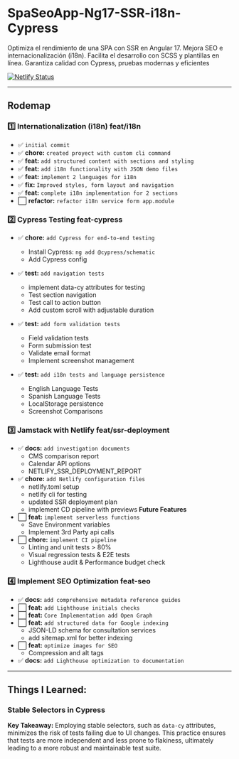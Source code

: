 # SpaSeoApp-Ng17-SSR-i18n-Cypress

Optimiza el rendimiento de una SPA con SSR en Angular 17. Mejora SEO e internacionalización (i18n). Facilita el desarrollo con SCSS y plantillas en línea. Garantiza calidad con Cypress, pruebas modernas y eficientes

[![Netlify Status](https://api.netlify.com/api/v1/badges/b103db3a-b672-4475-9710-9a81e982c79d/deploy-status)](https://app.netlify.com/sites/spa-seo-ssr/deploys)

---

## Rodemap

### 1️⃣ Internationalization (i18n) feat/i18n

- ✅ `initial commit`
- ✅ **chore:** `created proyect with custom cli command`
- ✅ **feat:** `add structured content with sections and styling`
- ✅ **feat:** `add i18n functionality with JSON demo files`
- ✅ **feat:** `implement 2 languages for i18n`
- ✅ **fix:** `Improved styles, form layout and navigation`
- ✅ **feat:** `complete i18n implementation for 2 sections`
- ⬜️ **refactor:** `refactor i18n service form app.module`

### 2️⃣ Cypress Testing feat-cypress

- ✅ **chore:** `add Cypress for end-to-end testing`
  - Install Cypress: `ng add @cypress/schematic`
  - Add Cypress config
- ✅ **test:** `add navigation tests`

  - implement data-cy attributes for testing
  - Test section navigation
  - Test call to action button
  - Add custom scroll with adjustable duration

- ✅ **test:** `add form validation tests`

  - Field validation tests
  - Form submission test
  - Validate email format
  - Implement screenshot management

- ✅ **test:** `add i18n tests and language persistence`
  - English Language Tests
  - Spanish Language Tests
  - LocalStorage persistence
  - Screenshot Comparisons

### 3️⃣ Jamstack with Netlify feat/ssr-deployment

- ✅ **docs:** `add investigation documents`
  - CMS comparison report
  - Calendar API options
  - NETLIFY_SSR_DEPLOYMENT_REPORT
- ✅ **chore:** `add Netlify configuration files`
  - netlify.toml setup
  - netlify cli for testing
  - updated SSR deployment plan
  - implement CD pipeline with previews
**Future Features** 
- ⬜️ **feat:** `implement serverless functions`
  - Save Environment variables
  - Implement 3rd Party api calls
- ⬜️ **chore:** `implement CI pipeline`
  - Linting and unit tests > 80%
  - Visual regression tests & E2E tests
  - Lighthouse audit & Performance budget check

### 4️⃣ Implement SEO Optimization feat-seo
- ✅ **docs:** `add comprehensive metadata reference guides`
- ⬜️ **feat:** `add Lighthouse initials checks`
- ⬜️ **feat:** `Core Implementation add Open Graph`
- ⬜️ **feat:** `add structured data for Google indexing`
  - JSON-LD schema for consultation services
  - add sitemap.xml for better indexing
- ⬜️ **feat:** `optimize images for SEO`
  - Compression and alt tags
- ✅ **docs:** `add Lighthouse optimization to documentation`

<!-- 
Implement SEO Optimization feat/seo
- ✅ `feat: implement SSR for improved SEO performance`
- ✅ `feat: add structured data for Google indexing`
- ✅ `feat: add Open Graph and Twitter meta tags`

#### SEO Metadata
- ⬜️ **feat:** `basic metadata implementation`
  ```typescript
  // Example: Setting basic metadata in Angular
  this.meta.addTags([
    { name: 'description', content: 'Professional spa services' },
    { name: 'viewport', content: 'width=device-width, initial-scale=1' }
  ]);
  ```
- ⬜️ **feat:** `add social media meta tags`
  ```typescript
  // Planned Open Graph/Twitter implementation
  this.meta.addTags([
    { property: 'og:title', content: 'Spa Services' },
    { property: 'og:description', content: 'Book professional spa treatments' },
    { name: 'twitter:card', content: 'summary_large_image' }
  ]);

  ```
- ⬜️ **feat:** `i18n metadata support`
  ```typescript
  // Planned multilingual metadata
  this.meta.updateTag({
    name: 'description',
    content: this.translate.instant('META.DESCRIPTION')
  });
  ```
-->

---

## Things I Learned:

### Stable Selectors in Cypress

**Key Takeaway:** Employing stable selectors, such as `data-cy` attributes, minimizes the risk of tests failing due to UI changes. This practice ensures that tests are more independent and less prone to flakiness, ultimately leading to a more robust and maintainable test suite.

<!--
### Things I Learned: Stable Selectors in Cypress

-->
